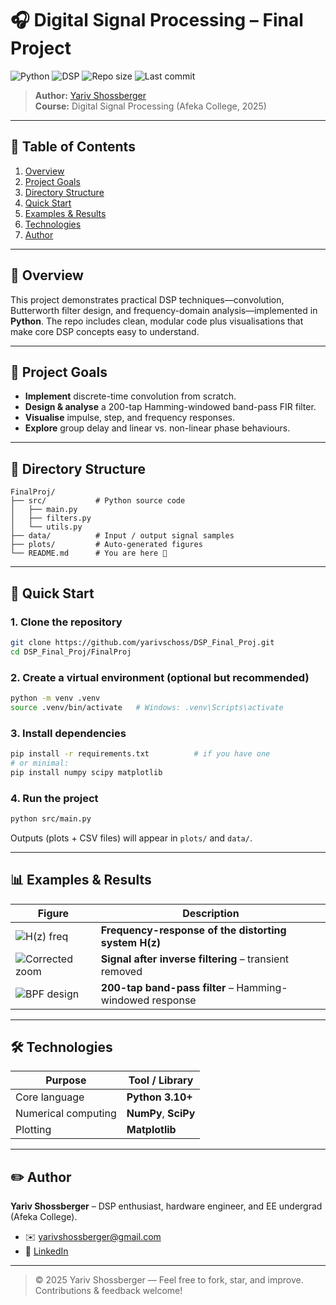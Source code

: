 # 🎧 Digital Signal Processing – Final Project

![Python](https://img.shields.io/badge/Python-3.10%2B-blue?logo=python&logoColor=white)
![DSP](https://img.shields.io/badge/Domain-DSP-ff69b4)
![Repo size](https://img.shields.io/github/repo-size/yarivschoss/DSP_Final_Proj)
![Last commit](https://img.shields.io/github/last-commit/yarivschoss/DSP_Final_Proj)

> **Author:** [Yariv Shossberger](mailto:yarivshossberger@gmail.com)  
> **Course:** Digital Signal Processing (Afeka College, 2025)

---

## 📑 Table of Contents
1. [Overview](#-overview)  
2. [Project Goals](#-project-goals)  
3. [Directory Structure](#-directory-structure)  
4. [Quick Start](#-quick-start)  
5. [Examples & Results](#-examples--results)  
6. [Technologies](#-technologies)  
7. [Author](#-author) 

---

## 🎯 Overview
This project demonstrates practical DSP techniques—​convolution, Butterworth filter design, and frequency-domain analysis—implemented in **Python**. The repo includes clean, modular code plus visualisations that make core DSP concepts easy to understand.

---

## 🚀 Project Goals
- **Implement** discrete-time convolution from scratch.  
- **Design & analyse** a 200-tap Hamming-windowed band-pass FIR filter.  
- **Visualise** impulse, step, and frequency responses.  
- **Explore** group delay and linear vs. non-linear phase behaviours.  

---

## 📂 Directory Structure
```text
FinalProj/
├── src/           # Python source code
│   ├── main.py
│   ├── filters.py
│   └── utils.py
├── data/          # Input / output signal samples
├── plots/         # Auto-generated figures
└── README.md      # You are here 🙂
```

---

## 🔧 Quick Start

### 1. Clone the repository
```bash
git clone https://github.com/yarivschoss/DSP_Final_Proj.git
cd DSP_Final_Proj/FinalProj
```

### 2. Create a virtual environment (optional but recommended)
```bash
python -m venv .venv
source .venv/bin/activate   # Windows: .venv\Scripts\activate
```

### 3. Install dependencies
```bash
pip install -r requirements.txt          # if you have one
# or minimal:
pip install numpy scipy matplotlib
```

### 4. Run the project
```bash
python src/main.py
```

Outputs (plots + CSV files) will appear in `plots/` and `data/`.

---

## 📊 Examples & Results
| Figure | Description |
| ------ | ----------- |
| ![H(z) freq](plots/Q5.png) | **Frequency-response of the distorting system H(z)** |
| ![Corrected zoom](plots/Q11_Zoomed.png) | **Signal after inverse filtering** – transient removed |
| ![BPF design](plots/Q16.png) | **200-tap band-pass filter** – Hamming-windowed response |

---

## 🛠️ Technologies
| Purpose                | Tool / Library |
|------------------------|----------------|
| Core language          | **Python 3.10+** |
| Numerical computing    | **NumPy**, **SciPy**  |
| Plotting               | **Matplotlib** |


---

## ✏️ Author
**Yariv Shossberger** – DSP enthusiast, hardware engineer, and EE undergrad (Afeka College).  
- ✉️ [yarivshossberger@gmail.com](mailto:yarivshossberger@gmail.com)  
- 💼 [LinkedIn](https://www.linkedin.com/in/yariv-shossberger-2334911b0)  


---

> © 2025 Yariv Shossberger — Feel free to fork, star, and improve. Contributions & feedback welcome!

